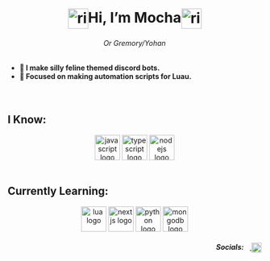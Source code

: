 <h1 align="center">
  <img align="center" alt="rimuru" height="40" src="https://cdn.imgchest.com/files/c9db913dd0b2.png" />Hi, I’m Mocha<img align="center" alt="rimuru" height="40" src="https://cdn.imgchest.com/files/e16959643bc7.png" />
</h1>
<h6 align="center"><em>Or Gremory/Yohan</em></h6>

###

<h4 align="left">
  <ul>
    <li>🌱 I make silly feline themed discord bots.</li>
    <li>👀 Focused on making automation scripts for Luau.</li>
</ul></h4> 

<br clear="both">

<h2 align="left">I Know:</h2>
<div align="center">
  <img alt="javascript logo" height="50" src="https://img.shields.io/badge/JAVASCRIPT-f7df1e?style=flat&logo=javascript&logoColor=62502f" />
  <img alt="typescript logo" height="50" src="https://img.shields.io/badge/TYPESCRIPT-007acc?style=flat&logo=typescript&logoColor=white" />
  <img alt="nodejs logo" height="50" src="https://img.shields.io/badge/NODE-010101?style=flat&logo=node.js&logoColor=moss%20green" />
</div>

<br clear="both">

<h2 align="left">Currently Learning:</h2>
<div align="center">
  <img alt="lua logo" height="50" src="https://img.shields.io/badge/LUA-000080?style=flat&logo=lua&logoColor=white" />
  <img alt="nextjs logo" height="50" src="https://img.shields.io/badge/NEXT-101010?style=flat&logo=next.js&logoColor=white" />
  <img alt="python logo" height="50" src="https://img.shields.io/badge/PYTHON-366d9c?style=flat&logo=python&logoColor=white" />
  <img alt="mongodb logo" height="50" src="https://img.shields.io/badge/MONGODB-4faa41?style=flat&logo=mongodb&logoColor=white" />
</div>

<div align="right">
	<h5>Socials:<img width="12" /><a href="https://discord.com/users/825730224875372574" target="_blank">
    <img align="center" alt="discord logo" height="20" src="https://assets.streamlinehq.com/image/private/w_300,h_300,ar_1/f_auto/v1/icons/logos/discord-827th92xaqo9x60z70d8.png/discord-3laxilfyqm52ssh24sv4oe.png?_a=DATAg1AAZAA0"  /></a></h5>
</div>
<!---
Mocha1530/Mocha1530 is a ✨ special ✨ repository because its `README.md` (this file) appears on your GitHub profile.
You can click the Preview link to take a look at your changes.
--->
